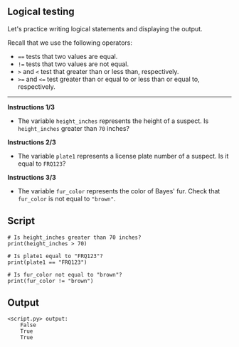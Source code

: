 ## Logical testing

Let's practice writing logical statements and displaying the output.

Recall that we use the following operators:

* `==` tests that two values are equal.
* `!=` tests that two values are not equal.
* `>` and `<` test that greater than or less than, respectively.
* `>=` and `<=` test greater than or equal to or less than or equal to, respectively.

<hr>

**Instructions 1/3**
* The variable `height_inches` represents the height of a suspect. Is `height_inches` greater than `70` inches?

**Instructions 2/3**
* The variable `plate1` represents a license plate number of a suspect. Is it equal to `FRQ123`?

**Instructions 3/3**
* The variable `fur_color` represents the color of Bayes' fur. Check that `fur_color` is not equal to `"brown"`.


## Script
```
# Is height_inches greater than 70 inches?
print(height_inches > 70)

# Is plate1 equal to "FRQ123"?
print(plate1 == "FRQ123")

# Is fur_color not equal to "brown"?
print(fur_color != "brown")
```

## Output
```
<script.py> output:
    False
    True
    True
```